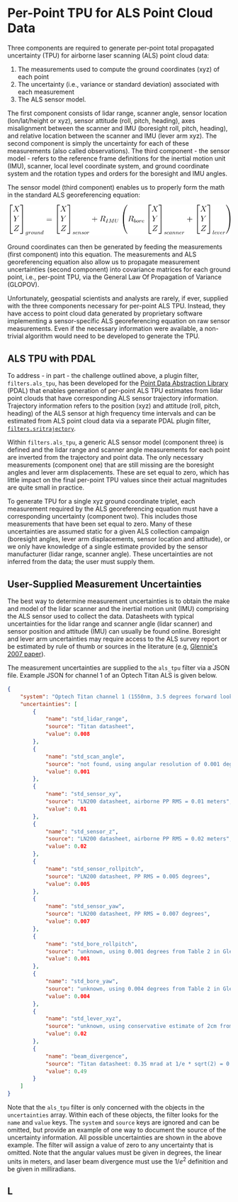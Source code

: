 # Per-Point TPU for ALS Point Cloud Data

Three components are required to generate per-point total propagated uncertainty (TPU) for airborne laser scanning (ALS) point cloud data:

1. The measurements used to compute the ground coordinates (xyz) of each point
2. The uncertainty (i.e., variance or standard deviation) associated with each measurement
3. The ALS sensor model. 

The first component consists of lidar range, scanner angle, sensor location (lon/lat/height or xyz), sensor attitude (roll, pitch, heading), axes misalignment between the scanner and IMU (boresight roll, pitch, heading), and relative location between the scanner and IMU (lever arm xyz). The second component is simply the uncertainty for each of these measurements (also called observations). The third component - the sensor model - refers to the reference frame definitions for the inertial motion unit (IMU), scanner, local level coordinate system, and ground coordinate system and the rotation types and orders for the boresight and IMU angles. 

The sensor model (third component) enables us to properly form the math in the standard ALS georeferencing equation:

![](img/LidarEqn.svg)

Ground coordinates can then be generated by feeding the measurements (first component) into this equation. The measurements and ALS georeferencing equation also allow us to propagate measurement uncertainties (second component) into covariance matrices for each ground point, i.e., per-point TPU, via the General Law Of Propagation of Variance (GLOPOV).

Unfortunately, geospatial scientists and analysts are rarely, if ever, supplied with the three components necessary for per-point ALS TPU. Instead, they have access to point cloud data generated by proprietary software implementing a sensor-specific ALS georeferencing equation on raw sensor measurements. Even if the necessary information were available, a non-trivial algorithm would need to be developed to generate the TPU. 


## ALS TPU with PDAL

To address - in part - the challenge outlined above, a plugin filter, `filters.als_tpu`, has been developed for the [Point Data Abstraction Library](https://pdal.io/) (PDAL) that enables generation of per-point ALS TPU estimates from lidar point clouds that have corresponding ALS sensor trajectory information. Trajectory information refers to the position (xyz) and attitude (roll, pitch, heading) of the ALS sensor at high frequency time intervals and can be estimated from ALS point cloud data via a separate PDAL plugin filter, [`filters.sritrajectory`](https://github.com/CRREL/pdal-return-info-trajectory). 

Within `filters.als_tpu`, a generic ALS sensor model (component three) is defined and the lidar range and scanner angle measurements for each point are inverted from the trajectory and point data. The only necessary measurements (component one) that are still missing are the boresight angles and lever arm displacements. These are set equal to zero, which has little impact on the final per-point TPU values since their actual magnitudes are quite small in practice. 

To generate TPU for a single xyz ground coordinate triplet, each measurement required by the ALS georeferencing equation must have a corresponding uncertainty (component two). This includes those measurements that have been set equal to zero. Many of these uncertainties are assumed static for a given ALS collection campaign (boresight angles, lever arm displacements, sensor location and attitude), or we only have knowledge of a single estimate provided by the sensor manufacturer (lidar range, scanner angle). These uncertainties are not inferred from the data; the user must supply them.


## User-Supplied Measurement Uncertainties

The best way to determine measurement uncertainties is to obtain the make and model of the lidar scanner and the inertial motion unit (IMU) comprising the ALS sensor used to collect the data. Datasheets with typical uncertainties for the lidar range and scanner angle (lidar scanner) and sensor position and attitude (IMU) can usually be found online. Boresight and lever arm uncertainties may require access to the ALS survey report or be estimated by rule of thumb or sources in the literature (e.g, [Glennie's 2007 paper](https://www.degruyter.com/document/doi/10.1515/jag.2007.017/html)).

The measurement uncertainties are supplied to the `als_tpu` filter via a JSON file. Example JSON for channel 1 of an Optech Titan ALS is given below.

```json
{
    "system": "Optech Titan channel 1 (1550nm, 3.5 degrees forward looking) with a Northrup Grumman LN200",
    "uncertainties": [
        {
            "name": "std_lidar_range",
            "source": "Titan datasheet",
            "value": 0.008
        },
        {
            "name": "std_scan_angle",
            "source": "not found, using angular resolution of 0.001 deg from Optech 3100 shown in Glennie's 2007 JAG paper",
            "value": 0.001
        },
        {
            "name": "std_sensor_xy",
            "source": "LN200 datasheet, airborne PP RMS = 0.01 meters",
            "value": 0.01
        },
        {
            "name": "std_sensor_z",
            "source": "LN200 datasheet, airborne PP RMS = 0.02 meters",
            "value": 0.02
        },
        {
            "name": "std_sensor_rollpitch",
            "source": "LN200 datasheet, PP RMS = 0.005 degrees",
            "value": 0.005
        },
        {
            "name": "std_sensor_yaw",
            "source": "LN200 datasheet, PP RMS = 0.007 degrees",
            "value": 0.007
        },
        {
            "name": "std_bore_rollpitch",
            "source": "unknown, using 0.001 degrees from Table 2 in Glennie's 2007 JAG paper",
            "value": 0.001
        },
        {
            "name": "std_bore_yaw",
            "source": "unknown, using 0.004 degrees from Table 2 in Glennie's 2007 JAG paper",
            "value": 0.004
        },
        {
            "name": "std_lever_xyz",
            "source": "unknown, using conservative estimate of 2cm from Glennie's 2007 JAG paper",
            "value": 0.02
        },
        {
            "name": "beam_divergence",
            "source": "Titan datasheet: 0.35 mrad at 1/e * sqrt(2) = 0.49 mrad at 1/e^2",
            "value": 0.49
        }
    ]
}
```

Note that the `als_tpu` filter is only concerned with the objects in the `uncertainties` array. Within each of these objects, the filter looks for the `name` and `value` keys. The `system` and `source` keys are ignored and can be omitted, but provide an example of one way to document the source of the uncertainty information. All possible uncertainties are shown in the above example. The filter will assign a value of zero to any uncertainty that is omitted. Note that the angular values must be given in degrees, the linear units in meters, and laser beam divergence must use the $1/e^2$ definition and be given in milliradians. 


## L